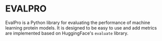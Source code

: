 # EVALPRO

EvalPro is a Python library for evaluating the performance of machine learning
protein models. It is designed to be easy to use and add metrics are implemented
based on HuggingFace's `evaluate` library.
